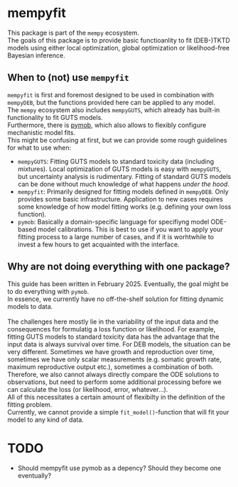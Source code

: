 # mempyfit

This package is part of the `mempy` ecosystem. <br>
The goals of this package is to provide basic functioanlity to fit (DEB-)TKTD models using either local optimization, global optimization or likelihood-free Bayesian inference.

## When to (not) use `mempyfit`

`mempyfit` is first and foremost designed to be used in combination with `mempyDEB`, but the functions provided here can be applied to any model. <br>
The `mempy` ecosystem also includes `mempyGUTS`, which already has built-in functionality to fit GUTS models. <br>
Furthermore, there is [pymob](https://pymob.readthedocs.io/en/latest/), which also allows to flexibly configure mechanistic model fits. <br>
This might be confusing at first, but we can provide some rough guidelines for what to use when:

 - `mempyGUTS`: Fitting GUTS models to standard toxicity data (including mixtures). Local optimization of GUTS models is easy with `mempyGUTS`, but uncertainty analysis is rudimentary. Fitting of standard GUTS models can be done without much knowledge of what happens *under the hood*. 
 - `mempyfit`: Primarily designed for fitting models defined in `mempyDEB`. Only provides some basic infrastructure. Application to new cases requires some knowledge of how model fitting works (e.g. defining your own loss function).
- `pymob`: Basically a domain-specific language for specifiyng model ODE-based model calibrations. This is best to use if you want to apply your fitting process to a large number of cases, and if it is worhtwhile to invest a few hours to get acquainted with the interface.


## Why are not doing everything with one package?

This guide has been written in February 2025. Eventually, the goal might be to do everything with `pymob`. <br>
In essence, we currently have no off-the-shelf solution for fitting dynamic models to data. <br><br>
The challenges here mostly lie in the variability of the input data and the consequences for formulatig a loss function or likelihood. For example, fitting GUTS models to standard toxicity data has the advantage that the input data is always survival over time. For DEB models, the situation can be very different. Sometimes we have growth and reproduction over time, sometimes we have only scalar measurements (e.g. somatic growth rate, maximum reproductive output etc.), sometimes a combination of both. Therefore, we also cannot always directly compare the ODE solutions to observations, but need to perform some additional processing before we can calculate the loss (or likelihood, error, whatever...). <br>
All of this necessitates a certain amount of flexibilty in the definition of the fitting problem. <br>
Currently, we cannot provide a simple `fit_model()`-function that will fit your model to any kind of data. <br>

<!-- 
Others have solved parts of these problems before.
For example, the `AMPtool`, written in matlab, is doing an amazing job at incorporating different types of observations, but does not account for uncertainties. <br>
The matlab package `BYOM` is also an excellent tool to fit dynamic models to data, but incorporating data which is not time-resolved, or includes independent variables which have not been considere before can be tricky. <br><br> -->


# TODO

- Should mempyfit use pymob as a depency? Should they become one eventually?